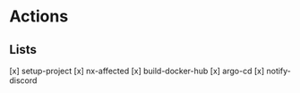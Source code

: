 # Actions

## Lists
[x] setup-project
[x] nx-affected
[x] build-docker-hub
[x] argo-cd
[x] notify-discord